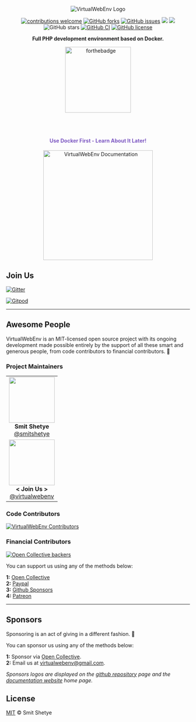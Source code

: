 <p align="center">
    <img src="/.github/home-page-images/VirtualWebEnv-logo.jpg?raw=true" alt="VirtualWebEnv Logo"/>
</p>

<p align="center">
   <a href="https://virtualwebenv.github.io/contributing"><img src="https://img.shields.io/badge/contributions-welcome-brightgreen.svg?style=flat" alt="contributions welcome"></a>
   <a href="https://github.com/virtualwebenv/virtualwebenv/network"><img src="https://img.shields.io/github/forks/virtualwebenv/virtualwebenv.svg" alt="GitHub forks"></a>
   <a href="https://github.com/virtualwebenv/virtualwebenv/issues"><img src="https://img.shields.io/github/issues/virtualwebenv/virtualwebenv.svg" alt="GitHub issues"></a>
   <a href="https://github.com/virtualwebenv/virtualwebenv/stargazers"><a href="#backers" alt="sponsors on Open Collective"><img src="https://opencollective.com/virtualwebenv/backers/badge.svg" /></a> <a href="#sponsors" alt="Sponsors on Open Collective"><img src="https://opencollective.com/virtualwebenv/sponsors/badge.svg" /></a> <img src="https://img.shields.io/github/stars/virtualwebenv/virtualwebenv.svg" alt="GitHub stars"></a>
   <a href="https://github.com/virtualwebenv/virtualwebenv/actions/workflows/main-ci.yml"><img src="https://github.com/virtualwebenv/virtualwebenv/actions/workflows/main-ci.yml/badge.svg" alt="GitHub CI"></a>
   <a href="https://raw.githubusercontent.com/virtualwebenv/virtualwebenv/master/LICENSE"><img src="https://img.shields.io/badge/license-MIT-blue.svg" alt="GitHub license"></a>
</p>

<p align="center"><b>Full PHP development environment based on Docker.</b></p>

<p align="center">
    <a href="http://smitshetye.github.io"><img src="http://forthebadge.com/images/badges/built-by-developers.svg" alt="forthebadge" width="180"></a>
</p>

<br>
<br>

<h4 align="center" style="color:#7d58c2">Use Docker First - Learn About It Later!</h4>

<p align="center">
	<a href="http://VirtualWebEnv.io">
	   <img src="https://raw.githubusercontent.com/virtualwebenv/virtualwebenv/master/.github/home-page-images/documentation-button.png" width="300px" alt="VirtualWebEnv Documentation"/>
	</a>
</p>


## Join Us

[![Gitter](https://badges.gitter.im/virtualwebenv/virtualwebenv.svg)](https://gitter.im/virtualwebenv/virtualwebenv?utm_source=badge&utm_medium=badge&utm_campaign=pr-badge)

[![Gitpod](https://img.shields.io/badge/Gitpod-ready--to--code-blue)](https://gitpod.io/#https://github.com/virtualwebenv/virtualwebenv)

---


## Awesome People

VirtualWebEnv is an MIT-licensed open source project with its ongoing development made possible entirely by the support of all these smart and generous people, from code contributors to financial contributors. 💜


### Project Maintainers

<table>
  <tbody>
    <tr>
        <td align="center" valign="top">
            <img width="125" height="125" src="https://github.com/smitshetye.png?s=150">
            <br>
            <strong>Smit Shetye</strong>
            <br>
            <a href="https://github.com/smitshetye">@smitshetye</a>
        </td>
     </tr>
     <tr>
        <td align="center" valign="top">
            <img width="125" height="125" src="https://raw.githubusercontent.com/virtualwebenv/virtualwebenv/master/.github/home-page-images/join-us.png">
            <br>
            <strong>< Join Us ></strong>
            <br>
            <a href="https://github.com/virtualWebenv">@virtualwebenv</a>
        </td>
     </tr>
  </tbody>
</table>

### Code Contributors

[![VirtualWebEnv Contributors][contributors-src]][contributors-href]

### Financial Contributors

[![Open Collective backers][backers-src]][backers-href]

You can support us using any of the methods below:

<b>1:</b> [Open Collective](https://opencollective.com/virtualwebenv)
<br>
<b>2:</b> [Paypal](https://paypal.me/smitshetye)
<br>
<b>3:</b> [Github Sponsors](https://github.com/sponsors/smitshetye)
<br>
<b>4:</b> [Patreon](https://www.patreon.com/smitshetye)

---


## Sponsors

Sponsoring is an act of giving in a different fashion. 🌱


You can sponsor us using any of the methods below:

<b>1:</b> Sponsor via [Open Collective](https://opencollective.com/virtualwebenv/).
<br>
<b>2:</b> Email us at <a href = "mailto: virtualwebenv@gmail.com">virtualwebenv@gmail.com</a>.

*Sponsors logos are displayed on the [github repository](https://github.com/virtualwebenv/virtualwebenv/) page and the [documentation website](https://virtualwebenv.github.io/) home page.*

## License

[MIT](https://github.com/virtualwebenv/virtualwebenv/blob/master/LICENSE) © Smit Shetye


[comment]: # (Open Collective Tiers)

[contributors-src]: https://opencollective.com/virtualwebenv/contributors.svg?width=890&button=false&isActive=true
[contributors-href]: https://github.com/virtualwebenv/virtualwebenv/graphs/contributors
[backers-src]: https://opencollective.com/virtualwebenv/tiers/awesome-backers.svg?width=890&button=false&isActive=true
[backers-href]: https://opencollective.com/VirtualWebEnv#contributors

[gold-sponsors-src]: https://opencollective.com/virtualwebenv/tiers/gold-sponsors.svg?avatarHeight=80&width=890&button=false&isActive=true
[gold-sponsors-href]: https://opencollective.com/VirtualWebEnv#contributors
[silver-sponsors-src]: https://opencollective.com/virtualwebenv/tiers/silver-sponsors.svg?avatarHeight=64&width=890&button=false&isActive=true
[silver-sponsors-href]: https://opencollective.com/VirtualWebEnv#contributors
[bronze-sponsors-src]: https://opencollective.com/virtualwebenv/tiers/bronze-sponsors.svg?avatarHeight=48&width=890&button=false&isActive=true
[bronze-sponsors-href]: https://opencollective.com/VirtualWebEnv#contributors


